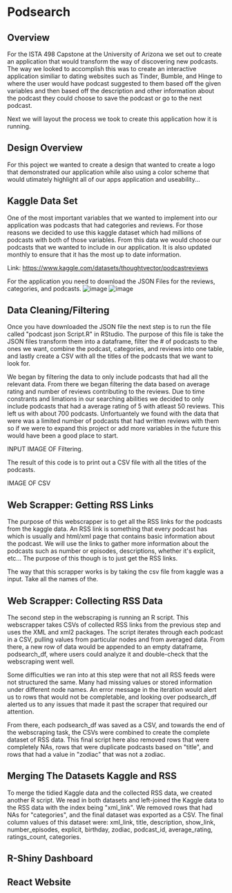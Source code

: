 # Podsearch

## Overview
For the ISTA 498 Capstone at the University of Arizona we set out to create an application that would transform the way of discovering new podcasts. The way we looked to accomplish this was to create an interactive application similiar to dating websites such as Tinder, Bumble, and Hinge to where the user would have podcast suggested to them based off the given variables and then based off the description and other information about the podcast they could choose to save the podcast or go to the next podcast. 

Next we will layout the process we took to create this application how it is running. 

## Design Overview
For this poject we wanted to create a design that wanted to create a logo that demonstrated our application while also using a color scheme that would utimately highlight all of our apps application and useability... 

## Kaggle Data Set
One of the most important variables that we wanted to implement into our application was podcasts that had categories and reviews. For those reasons we decided to use this kaggle dataset which had millions of podcasts with both of those variables. From this data we would choose our podcasts that we wanted to include in our application. It is also updated monthly to ensure that it has the most up to date information. 

Link: https://www.kaggle.com/datasets/thoughtvector/podcastreviews

For the application you need to download the JSON Files for the reviews, categories, and podcasts. 
![image](https://user-images.githubusercontent.com/86931268/232164130-01b38c58-6d35-4989-9942-9d4f1a768951.png)
![image](https://user-images.githubusercontent.com/86931268/232164039-d7244d35-3504-434e-afc2-3809784f94f3.png)

## Data Cleaning/Filtering
Once you have downloaded the JSON file the next step is to run the file called "podcast json Script.R" in RStudio. The purpose of this file is take the JSON files transform them into a dataframe, filter the # of podcasts to the ones we want, combine the podcast, categories, and reviews into one table, and lastly create a CSV with all the titles of the podcasts that we want to look for. 

We began by filtering the data to only include podcasts that had all the relevant data. From there we began filtering the data based on average rating and number of reviews contributing to the reviews. Due to time constrants and limations in our searching abilities we decided to only include podcasts that had a average rating of 5 with atleast 50 reviews. This left us with about 700 podcasts. Unfortuantely we found with the data that were was a limited number of podcasts that had written reviews with them so if we were to expand this project or add more variables in the future this would have been a good place to start. 

INPUT IMAGE OF Filtering. 

The result of this code is to print out a CSV file with all the titles of the podcasts. 

IMAGE OF CSV 
  
## Web Scrapper: Getting RSS Links
The purpose of this webscrapper is to get all the RSS links for the podcasts from the kaggle data. An RSS link is something that every podcast has which is usually and html/xml page that contains basic information about the podcast. We will use the links to gather more information about the podcasts such as number or episodes, descriptions, whether it's explicit, etc... The purpose of this though is to just get the RSS links. 
  
The way that this scrapper works is by taking the csv file from kaggle was a input. Take all the names of the.
  
## Web Scrapper: Collecting RSS Data

The second step in the webscraping is running an R script. This webscrapper takes CSVs of collected RSS links from the previous step and uses the XML and xml2 packages. The script iterates through each podcast in a CSV, pulling values from particular nodes and from averaged data. From there, a new row of data would be appended to an empty dataframe, podsearch_df, where users could analyze it and double-check that the webscraping went well. 

Some difficulties we ran into at this step were that not all RSS feeds were not structured the same. Many had missing values or stored information under different node names. An error message in the iteration would alert us to rows that would not be completable, and looking over podsearch_df alerted us to any issues that made it past the scraper that required our attention. 

From there, each podsearch_df was saved as a CSV, and towards the end of the webscraping task, the CSVs were combined to create the complete dataset of RSS data. This final script here also removed rows that were completely NAs, rows that were duplicate podcasts based on "title", and rows that had a value in "zodiac" that was not a zodiac.

## Merging The Datasets Kaggle and RSS

To merge the tidied Kaggle data and the collected RSS data, we created another R script. We read in both datasets and left-joined the Kaggle data to the RSS data with the index being "xml_link". We removed rows that had NAs for "categories", and the final dataset was exported as a CSV. The final column values of this dataset were: xml_link, title, description, show_link, number_episodes, explicit, birthday, zodiac, podcast_id, average_rating, ratings_count, categories.

## R-Shiny Dashboard

## React Website

